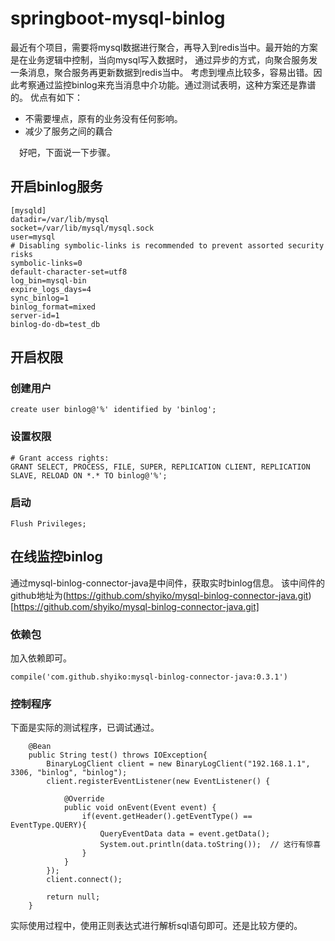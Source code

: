 # springboot-mysql-binlog
  最近有个项目，需要将mysql数据进行聚合，再导入到redis当中。最开始的方案是在业务逻辑中控制，当向mysql写入数据时，
  通过异步的方式，向聚合服务发一条消息，聚合服务再更新数据到redis当中。
  考虑到埋点比较多，容易出错。因此考察通过监控binlog来充当消息中介功能。通过测试表明，这种方案还是靠谱的。
  优点有如下：
 * 不需要埋点，原有的业务没有任何影响。
 * 减少了服务之间的藕合

 　好吧，下面说一下步骤。

 ## 开启binlog服务
```
[mysqld]
datadir=/var/lib/mysql
socket=/var/lib/mysql/mysql.sock
user=mysql
# Disabling symbolic-links is recommended to prevent assorted security risks
symbolic-links=0
default-character-set=utf8
log_bin=mysql-bin
expire_logs_days=4
sync_binlog=1
binlog_format=mixed
server-id=1
binlog-do-db=test_db

```
 ## 开启权限
### 创建用户
```
create user binlog@'%' identified by 'binlog';
```
### 设置权限
```
# Grant access rights:
GRANT SELECT, PROCESS, FILE, SUPER, REPLICATION CLIENT, REPLICATION SLAVE, RELOAD ON *.* TO binlog@'%';
```
### 启动
```
Flush Privileges; 
```

## 在线监控binlog
 通过mysql-binlog-connector-java是中间件，获取实时binlog信息。
该中间件的github地址为(https://github.com/shyiko/mysql-binlog-connector-java.git)[https://github.com/shyiko/mysql-binlog-connector-java.git]

### 依赖包
加入依赖即可。
```
compile('com.github.shyiko:mysql-binlog-connector-java:0.3.1')
```
### 控制程序
下面是实际的测试程序，已调试通过。
```
	@Bean
	public String test() throws IOException{
		BinaryLogClient client = new BinaryLogClient("192.168.1.1", 3306, "binlog", "binlog");
		client.registerEventListener(new EventListener() {

		    @Override
		    public void onEvent(Event event) {
		    	if(event.getHeader().getEventType() == EventType.QUERY){
					QueryEventData data = event.getData();
					System.out.println(data.toString());  // 这行有惊喜
				}
		    }
		});
		client.connect();
		
		return null;
	}
```
实际使用过程中，使用正则表达式进行解析sql语句即可。还是比较方便的。

  
